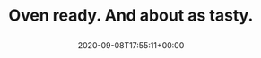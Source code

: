 ---
retweeted: false
source: <a href="http://www.samruston.co.uk" rel="nofollow">Flamingo for Android</a>
entities:
  hashtags: []
  symbols: []
  user_mentions: []
  urls:
  - url: https://t.co/vMhVEYmqyF
    expanded_url: https://sz.de/1.5024383
    display_url: sz.de/1.5024383
    indices:
    - '34'
    - '57'
display_text_range:
- '0'
- '57'
favorite_count: '1'
id_str: '1303391447270543364'
truncated: false
retweet_count: '0'
id: '1303391447270543364'
possibly_sensitive: false
created_at: Tue Sep 08 17:55:11 +0000 2020
favorited: false
full_text: |-
  Oven ready.
  And about as tasty.
lang: en
quote_url: https://sz.de/1.5024383
tags:
- pesos/twitter
date: '2020-09-08T17:55:11+00:00'
src: https://twitter.com/bascht/status/1303391447270543364
original_url: https://twitter.com/bascht/status/1303391447270543364
type: twitter_tweet
text: |-
  Oven ready.
  And about as tasty.
title: |
  Oven ready.
  And about as tasty.

---